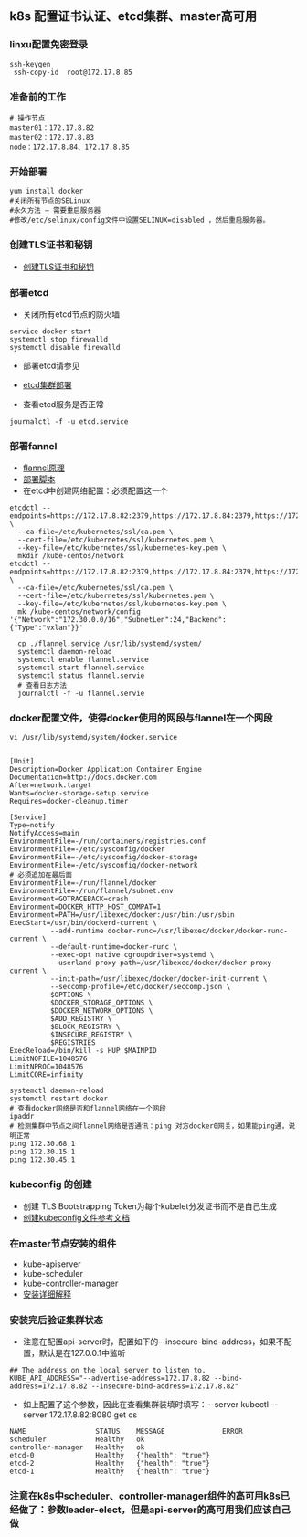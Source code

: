## k8s 配置证书认证、etcd集群、master高可用

### linxu配置免密登录

```shell
ssh-keygen
 ssh-copy-id  root@172.17.8.85
```

### 准备前的工作

```shell
# 操作节点
master01：172.17.8.82 
master02：172.17.8.83
node：172.17.8.84、172.17.8.85
```
### 开始部署
```shell
yum install docker
#关闭所有节点的SELinux
#永久方法 – 需要重启服务器
#修改/etc/selinux/config文件中设置SELINUX=disabled ，然后重启服务器。
```
### 创建TLS证书和秘钥

- [创建TLS证书和秘钥](https://jimmysong.io/kubernetes-handbook/practice/create-tls-and-secret-key.html)

### 部署etcd

- 关闭所有etcd节点的防火墙
```shell
service docker start
systemctl stop firewalld
systemctl disable firewalld
```
- 部署etcd请参见
- [etcd集群部署](https://jimmysong.io/kubernetes-handbook/practice/etcd-cluster-installation.html)

- 查看etcd服务是否正常
```shell
journalctl -f -u etcd.service
```

### 部署fannel
- [flannel原理](https://blog.csdn.net/weixin_29115985/article/details/78963125)
- [部署脚本](https://jimmysong.io/kubernetes-handbook/practice/flannel-installation.html)
- 在etcd中创建网络配置：必须配置这一个
```shell
etcdctl --endpoints=https://172.17.8.82:2379,https://172.17.8.84:2379,https://172.17.8.85:2379 \
  --ca-file=/etc/kubernetes/ssl/ca.pem \
  --cert-file=/etc/kubernetes/ssl/kubernetes.pem \
  --key-file=/etc/kubernetes/ssl/kubernetes-key.pem \
  mkdir /kube-centos/network
etcdctl --endpoints=https://172.17.8.82:2379,https://172.17.8.84:2379,https://172.17.8.85:2379 \
  --ca-file=/etc/kubernetes/ssl/ca.pem \
  --cert-file=/etc/kubernetes/ssl/kubernetes.pem \
  --key-file=/etc/kubernetes/ssl/kubernetes-key.pem \
  mk /kube-centos/network/config '{"Network":"172.30.0.0/16","SubnetLen":24,"Backend":{"Type":"vxlan"}}'
  
  cp ./flannel.service /usr/lib/systemd/system/
  systemctl daemon-reload
  systemctl enable flannel.service
  systemctl start flannel.service
  systemctl status flannel.servie
  # 查看日志方法
  journalctl -f -u flannel.servie
```

### docker配置文件，使得docker使用的网段与flannel在一个网段
```shell
vi /usr/lib/systemd/system/docker.service


[Unit]
Description=Docker Application Container Engine
Documentation=http://docs.docker.com
After=network.target
Wants=docker-storage-setup.service
Requires=docker-cleanup.timer

[Service]
Type=notify
NotifyAccess=main
EnvironmentFile=-/run/containers/registries.conf
EnvironmentFile=-/etc/sysconfig/docker
EnvironmentFile=-/etc/sysconfig/docker-storage
EnvironmentFile=-/etc/sysconfig/docker-network
# 必须追加在最后面
EnvironmentFile=-/run/flannel/docker
EnvironmentFile=-/run/flannel/subnet.env
Environment=GOTRACEBACK=crash
Environment=DOCKER_HTTP_HOST_COMPAT=1
Environment=PATH=/usr/libexec/docker:/usr/bin:/usr/sbin
ExecStart=/usr/bin/dockerd-current \
          --add-runtime docker-runc=/usr/libexec/docker/docker-runc-current \
          --default-runtime=docker-runc \
          --exec-opt native.cgroupdriver=systemd \
          --userland-proxy-path=/usr/libexec/docker/docker-proxy-current \
          --init-path=/usr/libexec/docker/docker-init-current \
          --seccomp-profile=/etc/docker/seccomp.json \
          $OPTIONS \
          $DOCKER_STORAGE_OPTIONS \
          $DOCKER_NETWORK_OPTIONS \
          $ADD_REGISTRY \
          $BLOCK_REGISTRY \
          $INSECURE_REGISTRY \
          $REGISTRIES
ExecReload=/bin/kill -s HUP $MAINPID
LimitNOFILE=1048576
LimitNPROC=1048576
LimitCORE=infinity

systemctl daemon-reload
systemctl restart docker
# 查看docker网络是否和flannel网络在一个网段
ipaddr
# 检测集群中节点之间flannel网络是否通讯：ping 对方docker0网关，如果能ping通，说明正常
ping 172.30.68.1
ping 172.30.15.1
ping 172.30.45.1
```
### kubeconfig 的创建
- 创建 TLS Bootstrapping Token为每个kubelet分发证书而不是自己生成
- [创建kubeconfig文件参考文档](https://jimmysong.io/kubernetes-handbook/practice/create-kubeconfig.html)

### 在master节点安装的组件
- kube-apiserver
- kube-scheduler
- kube-controller-manager
- [安装详细解释](https://jimmysong.io/kubernetes-handbook/practice/master-installation.html)

### 安装完后验证集群状态
- 注意在配置api-server时，配置如下的--insecure-bind-address，如果不配置，默认是在127.0.0.1中监听
```shell
## The address on the local server to listen to.
KUBE_API_ADDRESS="--advertise-address=172.17.8.82 --bind-address=172.17.8.82 --insecure-bind-address=172.17.8.82"
```
- 如上配置了这个参数，因此在查看集群装填时填写：--server kubectl --server 172.17.8.82:8080 get cs
```shell
NAME                 STATUS    MESSAGE              ERROR
scheduler            Healthy   ok                   
controller-manager   Healthy   ok                   
etcd-0               Healthy   {"health": "true"}   
etcd-2               Healthy   {"health": "true"}   
etcd-1               Healthy   {"health": "true"}
```
### 注意在k8s中scheduler、controller-manager组件的高可用k8s已经做了：参数leader-elect，但是api-server的高可用我们应该自己做















